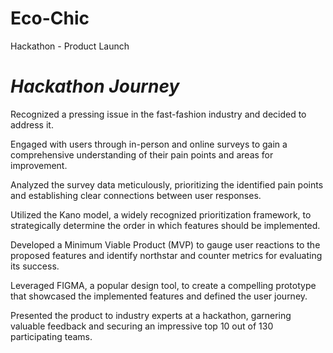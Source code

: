 # Eco-Chic
Hackathon - Product Launch

# *Hackathon Journey*


Recognized a pressing issue in the fast-fashion industry and decided to address it.

Engaged with users through in-person and online surveys to gain a comprehensive understanding of their pain points and areas for improvement.

Analyzed the survey data meticulously, prioritizing the identified pain points and establishing clear connections between user responses.

Utilized the Kano model, a widely recognized prioritization framework, to strategically determine the order in which features should be implemented.

Developed a Minimum Viable Product (MVP) to gauge user reactions to the proposed features and identify northstar and counter metrics for evaluating its success.

Leveraged FIGMA, a popular design tool, to create a compelling prototype that showcased the implemented features and defined the user journey.

Presented the product to industry experts at a hackathon, garnering valuable feedback and securing an impressive top 10 out of 130 participating teams.
